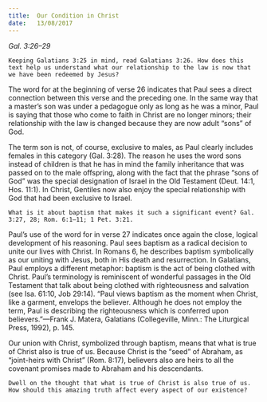 ```yaml
---
title:  Our Condition in Christ
date:   13/08/2017
---
```


_Gal. 3:26–29_

`Keeping Galatians 3:25 in mind, read Galatians 3:26. How does this text help us understand what our relationship to the law is now that we have been redeemed by Jesus?`

The word for at the beginning of verse 26 indicates that Paul sees a direct connection between this verse and the preceding one. In the same way that a master’s son was under a pedagogue only as long as he was a minor, Paul is saying that those who come to faith in Christ are no longer minors; their relationship with the law is changed because they are now adult “sons” of God.

The term son is not, of course, exclusive to males, as Paul clearly includes females in this category (Gal. 3:28). The reason he uses the word sons instead of children is that he has in mind the family inheritance that was passed on to the male offspring, along with the fact that the phrase “sons of God” was the special designation of Israel in the Old Testament (Deut. 14:1, Hos. 11:1). In Christ, Gentiles now also enjoy the special relationship with God that had been exclusive to Israel.

`What is it about baptism that makes it such a significant event? Gal. 3:27, 28; Rom. 6:1–11; 1 Pet. 3:21.`

Paul’s use of the word for in verse 27 indicates once again the close, logical development of his reasoning. Paul sees baptism as a radical decision to unite our lives with Christ. In Romans 6, he describes baptism symbolically as our uniting with Jesus, both in His death and resurrection. In Galatians, Paul employs a different metaphor: baptism is the act of being clothed with Christ. Paul’s terminology is reminiscent of wonderful passages in the Old Testament that talk about being clothed with righteousness and salvation (see Isa. 61:10, Job 29:14). “Paul views baptism as the moment when Christ, like a garment, envelops the believer. Although he does not employ the term, Paul is describing the righteousness which is conferred upon believers.”—Frank J. Matera, Galatians (Collegeville, Minn.: The Liturgical Press, 1992), p. 145.

Our union with Christ, symbolized through baptism, means that what is true of Christ also is true of us. Because Christ is the “seed” of Abraham, as “joint-heirs with Christ” (Rom. 8:17), believers also are heirs to all the covenant promises made to Abraham and his descendants.

`Dwell on the thought that what is true of Christ is also true of us. How should this amazing truth affect every aspect of our existence?`
